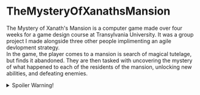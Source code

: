# TheMysteryOfXanathsMansion

The Mystery of Xanath's Mansion is a computer game made over four weeks for a game design course at Transylvania University. 
It was a group project I made alongside three other people implimenting an agile devlopment strategy.  
In the game, the player comes to a mansion is search of magical tutelage, but finds it abandoned. 
They are then tasked with uncovering the mystery of what happened to each of the residents of the mansion, unlocking new abilities, and defeating enemies.

<details>
  <summary>Spoiler Warning!</summary>
  
  **Spoiler Content:** 
  The main character is revealed to be the villain.
  
</details>
